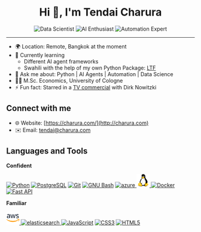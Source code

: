 <!-- TODO: Add a banner -->

<h1 align="center">Hi 👋, I'm Tendai Charura</h1>
<!-- <h3 align="center">A passionate Data Scientist with a Focus on AI & Automation</h3> -->

<div align="center">
  <img src="https://img.shields.io/badge/-Data%20Scientist-blue?style=for-the-badge" alt="Data Scientist"/>
  <img src="https://img.shields.io/badge/-AI%20Enthusiast-green?style=for-the-badge" alt="AI Enthusiast"/>
  <img src="https://img.shields.io/badge/-Automation%20Expert-orange?style=for-the-badge" alt="Automation Expert"/>
</div>

---

- 🌍 Location: Remote, Bangkok at the moment
- 🧠 Currently learning
  - Different AI agent frameworks
  - Swahili with the help of  my own Python Package: [LTF](https://github.com/t-charura/language-transfer-flashcards)
- 💬 Ask me about: Python | AI Agents | Automation | Data Science
- 👨‍🎓 M.Sc. Economics, University of Cologne
- ⚡ Fun fact: Starred in a [TV commercial](https://www.youtube.com/watch?v=auRZvgPeYik) with Dirk Nowitzki

<!-- 
- 🔭 I’m currently working on [Project 1](Link)
- 📝 I regularly write articles on [Medium](Medium) 
- 📄 Know about my experiences [CV link](CV link) 
-->


<h2 align="left">Connect with me</h2>

<p align="left">

- 🌐 Website: [https://charura.com/](http://charura.com)
- ✉️ Email: tendai@charura.com


</p>

 
<h2 align="left">Languages and Tools</h2>

<p align="left"> 

<b>Confident</b>

<a href="https://www.python.org/" target="_blank" rel="noreferrer"><img src="https://raw.githubusercontent.com/danielcranney/readme-generator/main/public/icons/skills/python-colored.svg" width="35" height="35" alt="Python" /></a>
<a href="https://www.postgresql.org/" target="_blank" rel="noreferrer"><img src="https://raw.githubusercontent.com/danielcranney/readme-generator/main/public/icons/skills/postgresql-colored.svg" width="35" height="35" alt="PostgreSQL" /></a>
<a href="https://git-scm.com/" target="_blank" rel="noreferrer"><img src="https://raw.githubusercontent.com/danielcranney/readme-generator/main/public/icons/skills/git-colored.svg" width="35" height="35" alt="Git" /></a>
<a href="https://www.gnu.org/software/bash/" target="_blank" rel="noreferrer"><img src="https://raw.githubusercontent.com/danielcranney/readme-generator/main/public/icons/skills/gnubash.svg" width="35" height="35" alt="GNU Bash" /></a>
<a href="https://azure.microsoft.com/en-in/" target="_blank" rel="noreferrer"> <img src="https://www.vectorlogo.zone/logos/microsoft_azure/microsoft_azure-icon.svg" alt="azure" width="35" height="35"/> </a>
<a href="https://www.linux.org/" target="_blank" rel="noreferrer"> <img src="https://raw.githubusercontent.com/devicons/devicon/master/icons/linux/linux-original.svg" alt="linux" width="35" height="35"/> </a>
<a href="https://www.docker.com/" target="_blank" rel="noreferrer"><img src="https://raw.githubusercontent.com/danielcranney/readme-generator/main/public/icons/skills/docker-colored.svg" width="35" height="35" alt="Docker" /></a>
<a href="https://fastapi.tiangolo.com/" target="_blank" rel="noreferrer"><img src="https://raw.githubusercontent.com/danielcranney/readme-generator/main/public/icons/skills/fastapi-colored.svg" width="35" height="35" alt="Fast API" /></a>


<b>Familiar</b>

<!-- <a href="https://cloud.google.com/" target="_blank" rel="noreferrer"><img src="https://raw.githubusercontent.com/danielcranney/readme-generator/main/public/icons/skills/googlecloud-colored.svg" width="35" height="35" alt="Google Cloud" /></a> -->

<a href="https://aws.amazon.com" target="_blank" rel="noreferrer"> <img src="https://raw.githubusercontent.com/devicons/devicon/master/icons/amazonwebservices/amazonwebservices-original-wordmark.svg" alt="aws" width="35" height="35"/> </a>
<a href="https://www.elastic.co" target="_blank" rel="noreferrer"> <img src="https://www.vectorlogo.zone/logos/elastic/elastic-icon.svg" alt="elasticsearch" width="35" height="35"/> </a>
<a href="https://developer.mozilla.org/en-US/docs/Web/JavaScript" target="_blank" rel="noreferrer"><img src="https://raw.githubusercontent.com/danielcranney/readme-generator/main/public/icons/skills/javascript-colored.svg" width="35" height="35" alt="JavaScript" /></a>
<a href="https://www.w3.org/TR/CSS/#css" target="_blank" rel="noreferrer"><img src="https://raw.githubusercontent.com/danielcranney/readme-generator/main/public/icons/skills/css3-colored.svg" width="35" height="35" alt="CSS3" /></a>
<a href="https://developer.mozilla.org/en-US/docs/Glossary/HTML5" target="_blank" rel="noreferrer"><img src="https://raw.githubusercontent.com/danielcranney/readme-generator/main/public/icons/skills/html5-colored.svg" width="35" height="35" alt="HTML5" /></a>

</p>

<!-- 
<h2 align="left">Socials</h2>
<p align="left"> <a href="https://www.github.com/t-charura" target="_blank" rel="noreferrer"> <picture> <source media="(prefers-color-scheme: dark)" srcset="https://raw.githubusercontent.com/danielcranney/readme-generator/main/public/icons/socials/github-dark.svg" /> <source media="(prefers-color-scheme: light)" srcset="https://raw.githubusercontent.com/danielcranney/readme-generator/main/public/icons/socials/github.svg" /> <img src="https://raw.githubusercontent.com/danielcranney/readme-generator/main/public/icons/socials/github.svg" width="32" height="32" /> </picture> </a> <a href="http://www.medium.com/@tendai.charura" target="_blank" rel="noreferrer"> <picture> <source media="(prefers-color-scheme: dark)" srcset="https://raw.githubusercontent.com/danielcranney/readme-generator/main/public/icons/socials/medium-dark.svg" /> <source media="(prefers-color-scheme: light)" srcset="https://raw.githubusercontent.com/danielcranney/readme-generator/main/public/icons/socials/medium.svg" /> <img src="https://raw.githubusercontent.com/danielcranney/readme-generator/main/public/icons/socials/medium.svg" width="32" height="32" /> </picture> </a></p>
 -->

